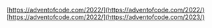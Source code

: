 [https://adventofcode.com/2022/](https://adventofcode.com/2022/)
[https://adventofcode.com/2022/](https://adventofcode.com/2023/)